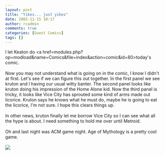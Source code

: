 ```yaml
---
layout: post
title: "Yikes... just yikes"
date: 2002-11-15 10:17
author: rcadmin
comments: true
categories: [Guest Comics]
tags: []
---
```

I let Keaton do <a href=modules.php?op=modload&name=Comics&file=index&action=comic&id=80>today's comic.</a> <br />
<br />
Now you may not understand what is going on in the comic, I know I didn't at first. Let's see if we can figure this out together. In the first panel we see kruton and I having our usual witty banter. The second panel looks like kruton doing his impression of the Home Alone kid. Now the third panel is tricky, it looks like Vice City has sprouted some kind of arms made out licorice. Kruton says he knows what he must do, maybe he is going to eat the licorice, I'm not sure. I hope this clears things up.
<br />
<br />
In other news, kruton finally let me borrow Vice City so I can see what all the hype is about. I need something to hold me over until Metroid. 
<br />
<br />
Oh and last night was ACM game night. Age of Mythology is a pretty cool game.<br /><br /><!--more--><img src='http://dl.bitsmack.com/comics/20021115.gif'   />
